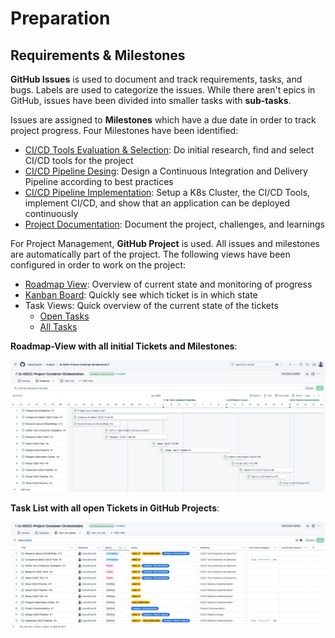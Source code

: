 # Preparation

## Requirements & Milestones

**GitHub Issues** is used to document and track requirements, tasks, and bugs. Labels are used to categorize the issues.
While there aren't epics in GitHub, issues have been divided into smaller tasks with **sub-tasks**.

Issues are assigned to **Milestones** which have a due date in order to track project progress.
Four Milestones have been identified:

- [CI/CD Tools Evaluation & Selection](https://github.com/marcelfrey29/IU-DOCC-Project-Container-Orchestration/milestone/2): Do initial research, find and select CI/CD tools for the project
- [CI/CD Pipeline Desing](https://github.com/marcelfrey29/IU-DOCC-Project-Container-Orchestration/milestone/1): Design a Continuous Integration and Delivery Pipeline according to best practices 
- [CI/CD Pipeline Implementation](https://github.com/marcelfrey29/IU-DOCC-Project-Container-Orchestration/milestone/3): Setup a K8s Cluster, the CI/CD Tools, implement CI/CD, and show that an application can be deployed continuously
- [Project Documentation](https://github.com/marcelfrey29/IU-DOCC-Project-Container-Orchestration/milestone/4): Document the project, challenges, and learnings

For Project Management, **GitHub Project** is used. 
All issues and milestones are automatically part of the project.
The following views have been configured in order to work on the project:

- [Roadmap View](https://github.com/users/marcelfrey29/projects/1/views/3): Overview of current state and monitoring of progress
- [Kanban Board](https://github.com/users/marcelfrey29/projects/1/views/2): Quickly see which ticket is in which state
- Task Views: Quick overview of the current state of the tickets
    - [Open Tasks](https://github.com/users/marcelfrey29/projects/1/views/4)
    - [All Tasks](https://github.com/users/marcelfrey29/projects/1/views/1)

**Roadmap-View with all initial Tickets and Milestones**:

![Roadmap in GitHub Projects](assets/GitHub-Projects-Roadmap.png)

**Task List with all open Tickets in GitHub Projects**:

![Task List in GitHub Projects](assets/GitHub-Projects-List.png)
